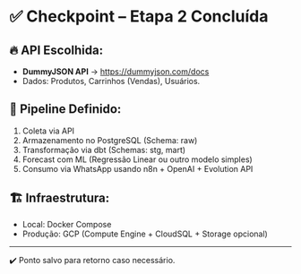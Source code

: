 # ✅ Checkpoint – Etapa 2 Concluída

## 🔥 API Escolhida:
- **DummyJSON API** → https://dummyjson.com/docs
- Dados: Produtos, Carrinhos (Vendas), Usuários.

## 🔗 Pipeline Definido:
1. Coleta via API
2. Armazenamento no PostgreSQL (Schema: raw)
3. Transformação via dbt (Schemas: stg, mart)
4. Forecast com ML (Regressão Linear ou outro modelo simples)
5. Consumo via WhatsApp usando n8n + OpenAI + Evolution API

## 🏗️ Infraestrutura:
- Local: Docker Compose
- Produção: GCP (Compute Engine + CloudSQL + Storage opcional)

---
✔️ Ponto salvo para retorno caso necessário.
